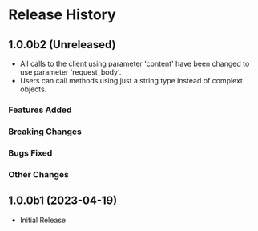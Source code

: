 # Release History

## 1.0.0b2 (Unreleased)
  
  - All calls to the client using parameter 'content' have been changed to use parameter 'request_body'.
  - Users can call methods using just a string type instead of complext objects.
  
### Features Added

### Breaking Changes

### Bugs Fixed

### Other Changes

## 1.0.0b1 (2023-04-19)

  - Initial Release
